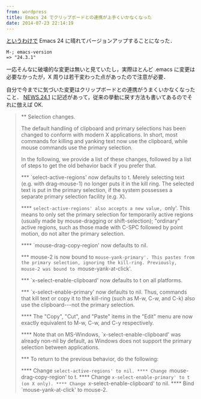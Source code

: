 ```yaml
---
from: wordpress
title: Emacs 24 でクリップボードとの連携が上手くいかなくなった
date: 2014-07-23 22:14:19
---
```


<a href="http://yo.eki.do/notes/git-gutter" title="Emacs: git-gutter が便利過ぎる">というわけで</a> Emacs 24 に晴れてバージョンアップすることになった．

<pre><code>M-; emacs-version
=> "24.3.1"
</code></pre>

一応そんなに破壊的な変更は無いと見ていたし，実際ほとんど .emacs に変更は必要なかったが，X 周りは若干変わった点があったので注意が必要．

<!--more-->


自分で今までに気づいた変更はクリップボードとの連携がうまくいかなくなったこと．
<a href="http://www.gnu.org/software/emacs/news/NEWS.24.1">NEWS.24.1</a> に記述があって，従来の挙動に戻す方法も書いてあるのでそれに倣えば OK.


<blockquote>** Selection changes.

The default handling of clipboard and primary selections has been
changed to conform with modern X applications.  In short, most
commands for killing and yanking text now use the clipboard, while
mouse commands use the primary selection.

In the following, we provide a list of these changes, followed by a
list of steps to get the old behavior back if you prefer that.

*** `select-active-regions' now defaults to t.
Merely selecting text (e.g. with drag-mouse-1) no longer puts it in
the kill ring.  The selected text is put in the primary selection, if
the system possesses a separate primary selection facility (e.g. X).

**** `select-active-regions' also accepts a new value, `only'.
This means to only set the primary selection for temporarily active
regions (usually made by mouse-dragging or shift-selection);
"ordinary" active regions, such as those made with C-SPC followed by
point motion, do not alter the primary selection.

**** `mouse-drag-copy-region' now defaults to nil.

*** mouse-2 is now bound to `mouse-yank-primary'.
This pastes from the primary selection, ignoring the kill-ring.
Previously, mouse-2 was bound to `mouse-yank-at-click'.

*** `x-select-enable-clipboard' now defaults to t on all platforms.

*** `x-select-enable-primary' now defaults to nil.
Thus, commands that kill text or copy it to the kill-ring (such as
M-w, C-w, and C-k) also use the clipboard---not the primary selection.

**** The "Copy", "Cut", and "Paste" items in the "Edit" menu are now
exactly equivalent to M-w, C-w, and C-y respectively.

**** Note that on MS-Windows, `x-select-enable-clipboard' was already
non-nil by default, as Windows does not support the primary selection
between applications.

*** To return to the previous behavior, do the following:

**** Change `select-active-regions' to nil.
**** Change `mouse-drag-copy-region' to t.
**** Change `x-select-enable-primary' to t (on X only).
**** Change `x-select-enable-clipboard' to nil.
**** Bind `mouse-yank-at-click' to mouse-2.</blockquote>
